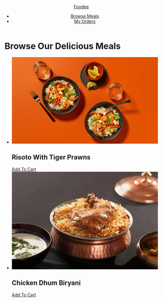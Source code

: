 <!DOCTYPE html>
<html lang="en">
  <head>
    <meta charset="UTF-8" />
    <meta name="viewport" content="width=device-width, initial-scale=1.0" />
    <title>Foodee</title>
    <link rel="preconnect" href="https://fonts.googleapis.com" />
    <link rel="preconnect" href="https://fonts.gstatic.com" crossorigin />
    <link
      href="https://fonts.googleapis.com/css2?family=Open+Sans:wght@700&family=Oswald:wght@700&family=Poppins:ital,wght@0,100;0,300;0,400;0,500;0,600;0,700;0,800;0,900;1,100;1,200;1,300;1,400;1,500;1,600;1,700;1,800;1,900&family=Roboto+Mono:ital,wght@1,700&display=swap"
      rel="stylesheet"
    />
    <link rel="stylesheet" href="/css/style.css">
    <link rel="icon" href="/images/food.png">
  </head>
  <body>
    <header>
      <a href="">Foodee</a>
      <nav>
        <ul>
          <li>
            <a href="">Browse Meals</a>
          </li>
          <li>
            <a href="">My Orders</a>
          </li>
        </ul>
      </nav>
    </header>
    <main>
      <h1>Browse Our Delicious Meals</h1>
      <section>
        <ul>
          <li>
            <article>
              <img src="/images/rissota.png" a4lt="" />
              <div>
                <h2>Risoto With Tiger Prawns</h2>
                <a href="" class="btn">Add To Cart</a>
              </div>
            </article>
          </li>
          <li>
            <article>
              <img src="/images/biryani.jpg" alt="" />
              <div>
                <h2>Chicken Dhum Biryani</h2>
                <a href="" class="btn1">Add To Cart</a>
              </div>
            </article>
          </li>
        </ul>
      </section>
    </main>
  </body>
</html>
